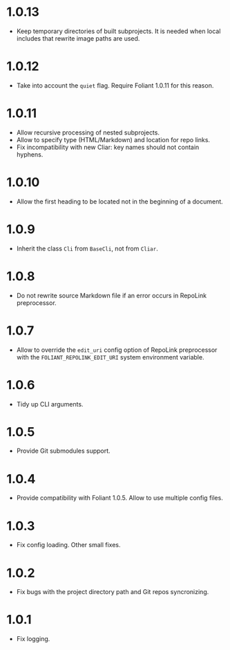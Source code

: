# 1.0.13

-   Keep temporary directories of built subprojects. It is needed when local includes that rewrite image paths are used.

# 1.0.12

-   Take into account the `quiet` flag. Require Foliant 1.0.11 for this reason.

# 1.0.11

-   Allow recursive processing of nested subprojects.
-   Allow to specify type (HTML/Markdown) and location for repo links.
-   Fix incompatibility with new Cliar: key names should not contain hyphens.

# 1.0.10

-   Allow the first heading to be located not in the beginning of a document.

# 1.0.9

-   Inherit the class `Cli` from `BaseCli`, not from `Cliar`.

# 1.0.8

-   Do not rewrite source Markdown file if an error occurs in RepoLink preprocessor.

# 1.0.7

-   Allow to override the `edit_uri` config option of RepoLink preprocessor with the `FOLIANT_REPOLINK_EDIT_URI` system environment variable.

# 1.0.6

-   Tidy up CLI arguments.

# 1.0.5

-   Provide Git submodules support.

# 1.0.4

-   Provide compatibility with Foliant 1.0.5. Allow to use multiple config files.

# 1.0.3

-   Fix config loading. Other small fixes.

# 1.0.2

-   Fix bugs with the project directory path and Git repos syncronizing.

# 1.0.1

-   Fix logging.
